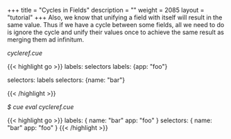 +++
title = "Cycles in Fields"
description = ""
weight = 2085
layout = "tutorial"
+++
Also, we know that unifying a field with itself will result in the same value.
Thus if we have a cycle between some fields, all we need to do is ignore
the cycle and unify their values once to achieve the same result as
merging them ad infinitum.


<a id="td-block-padding" class="td-offset-anchor"></a>
<section class="row td-box td-box--white td-box--gradient td-box--height-auto">
<div class="col-lg-6 mr-0">
<i>cycleref.cue</i>
<p>
{{< highlight go >}}
labels: selectors
labels: {app: "foo"}

selectors: labels
selectors: {name: "bar"}

{{< /highlight >}}
<br>
</div>

<div class="col-lg-6 ml-0"><i>$ cue eval cycleref.cue</i>
<p>
{{< highlight go >}}
labels: {
    name: "bar"
    app:  "foo"
}
selectors: {
    name: "bar"
    app:  "foo"
}
{{< /highlight >}}
</div>
</section>